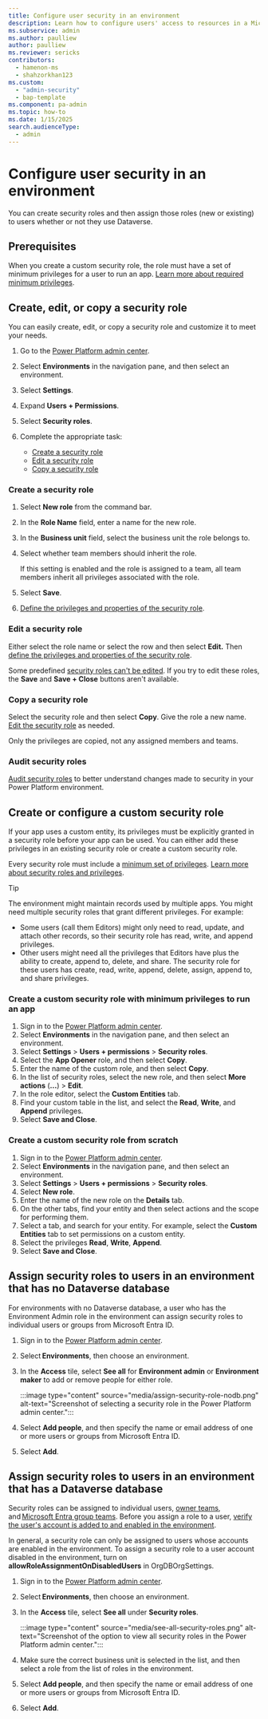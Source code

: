 ```yaml
---
title: Configure user security in an environment
description: Learn how to configure users' access to resources in a Microsoft environment.
ms.subservice: admin
ms.author: paulliew
author: paulliew
ms.reviewer: sericks
contributors:
  - hamenon-ms
  - shahzorkhan123
ms.custom:
  - "admin-security"
  - bap-template
ms.component: pa-admin
ms.topic: how-to
ms.date: 1/15/2025
search.audienceType: 
  - admin
---
```


# Configure user security in an environment

You can create security roles and then assign those roles (new or existing) to users whether or not they use Dataverse.

## Prerequisites

When you create a custom security role, the role must have a set of minimum privileges for a user to run an app. [Learn more about required minimum privileges](create-edit-security-role.md#minimum-privileges-for-common-tasks).

## Create, edit, or copy a security role

You can easily create, edit, or copy a security role and customize it to meet your needs.

1. Go to the [Power Platform admin center](https://admin.powerplatform.microsoft.com).
1. Select **Environments** in the navigation pane, and then select an environment.

1. Select **Settings**.

1. Expand **Users + Permissions**.

1. Select **Security roles**.

1. Complete the appropriate task:

    - [Create a security role](#create-a-security-role)
    - [Edit a security role](#edit-a-security-role)
    - [Copy a security role](#copy-a-security-role)

### Create a security role

1. Select **New role** from the command bar.

1. In the **Role Name** field, enter a name for the new role.

1. In the **Business unit** field, select the business unit the role belongs to.

1. Select whether team members should inherit the role.

   If this setting is enabled and the role is assigned to a team, all team members inherit all privileges associated with the role.

1. Select **Save**.

1. [Define the privileges and properties of the security role](security-roles-privileges.md#define-the-privileges-and-properties-of-a-security-role).

### Edit a security role

Either select the role name or select the row and then select **Edit.** Then [define the privileges and properties of the security role](security-roles-privileges.md#define-the-privileges-and-properties-of-a-security-role).

Some predefined [security roles can't be edited](database-security.md#environments-with-a-dataverse-database). If you try to edit these roles, the **Save** and **Save + Close** buttons aren't available.

### Copy a security role

Select the security role and then select **Copy**. Give the role a new name. [Edit the security role](#edit-a-security-role) as needed.

Only the privileges are copied, not any assigned members and teams.

### Audit security roles

[Audit security roles](audit-security-roles.md) to better understand changes made to security in your Power Platform environment.

## Create or configure a custom security role

If your app uses a custom entity, its privileges must be explicitly granted in a security role before your app can be used. You can either add these privileges in an existing security role or create a custom security role.

Every security role must include a [minimum set of privileges](create-edit-security-role.md#minimum-privileges-for-common-tasks). [Learn more about security roles and privileges](security-roles-privileges.md).

> [!TIP]
> The environment might maintain records used by multiple apps. You might need multiple security roles that grant different privileges. For example:
>
> - Some users (call them Editors) might only need to read, update, and attach other records, so their security role has read, write, and append privileges.
> - Other users might need all the privileges that Editors have plus the ability to create, append to, delete, and share. The security role for these users has create, read, write, append, delete, assign, append to, and share privileges.

### Create a custom security role with minimum privileges to run an app

1. Sign in to the [Power Platform admin center](https://admin.powerplatform.microsoft.com).
1. Select **Environments** in the navigation pane, and then select an environment.
1. Select **Settings** > **Users + permissions** > **Security roles**.
1. Select the **App Opener** role, and then select **Copy**.
1. Enter the name of the custom role, and then select **Copy**.
1. In the list of security roles, select the new role, and then select **More actions** (**&hellip;**) > **Edit**.
1. In the role editor, select the **Custom Entities** tab.
1. Find your custom table in the list, and select the **Read**, **Write**, and **Append** privileges.
1. Select **Save and Close**.

### Create a custom security role from scratch

1. Sign in to the [Power Platform admin center](https://admin.powerplatform.microsoft.com).
1. Select **Environments** in the navigation pane, and then select an environment.
1. Select **Settings** > **Users + permissions** > **Security roles**.
1. Select **New role**.
1. Enter the name of the new role on the **Details** tab.
1. On the other tabs, find your entity and then select actions and the scope for performing them.
1. Select a tab, and search for your entity. For example, select the **Custom Entities** tab to set permissions on a custom entity.
1. Select the privileges **Read**, **Write**, **Append**.
1. Select **Save and Close**.

## Assign security roles to users in an environment that has no Dataverse database

For environments with no Dataverse database, a user who has the Environment Admin role in the environment can assign security roles to individual users or groups from Microsoft Entra ID.

1. Sign in to the [Power Platform admin center](https://admin.powerplatform.microsoft.com).
1. Select **Environments**, then choose an environment.
1. In the **Access** tile, select **See all** for **Environment admin** or **Environment maker** to add or remove people for either role.

    :::image type="content" source="media/assign-security-role-nodb.png" alt-text="Screenshot of selecting a security role in the Power Platform admin center.":::
1. Select **Add people**, and then specify the name or email address of one or more users or groups from Microsoft Entra ID.
1. Select **Add**.

## Assign security roles to users in an environment that has a Dataverse database

Security roles can be assigned to individual users, [owner teams](manage-teams.md#types-of-teams), and [Microsoft Entra group teams](manage-group-teams.md). Before you assign a role to a user, [verify the user's account is added to and enabled in the environment](troubleshooting-user-needs-read-write-access-organization.md).

In general, a security role can only be assigned to users whose accounts are enabled in the environment. To assign a security role to a user account disabled in the environment, turn on **allowRoleAssignmentOnDisabledUsers** in OrgDBOrgSettings.

1. Sign in to the [Power Platform admin center](https://admin.powerplatform.microsoft.com).
1. Select **Environments**, then choose an environment.
1. In the **Access** tile, select **See all** under **Security roles**.

    :::image type="content" source="media/see-all-security-roles.png" alt-text="Screenshot of the option to view all security roles in the Power Platform admin center.":::
1. Make sure the correct business unit is selected in the list, and then select a role from the list of roles in the environment.
1. Select **Add people**, and then specify the name or email address of one or more users or groups from Microsoft Entra ID.
1. Select **Add**.
